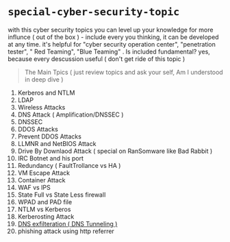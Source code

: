 # `special-cyber-security-topic`
with this cyber security topics you can level up your knowledge for more influnce ( out of the box ) - include every you thinking, it can be developed at any time. it's helpful for "cyber security operation center", "penetration tester",  " Red Teaming", "Blue Teaming" . Is included fundamental? yes, because every descussion useful ( don't get ride of this topic )
> The Main Tpics ( just review topics and ask your self, Am I understood in deep dive ) 
1. Kerberos and NTLM
2. LDAP 
3. Wireless Attacks
4. DNS Attack ( Amplification/DNSSEC ) 
5. DNSSEC
6. DDOS Attacks
7. Prevent DDOS Attacks
8. LLMNR and NetBIOS Attack
9. Drive By Downlaod Attack ( special on RanSomware like Bad Rabbit ) 
10. IRC Botnet and his port
11. Redundancy ( FaultTrollance vs HA ) 
12. VM Escape Attack
13. Container Attack
14. WAF vs IPS
15. State Full vs State Less firewall
16. WPAD and PAD file 
17. NTLM vs Kerberos
18. Kerberosting Attack
19. [DNS exfilteration ( DNS Tunneling )](https://www.giac.org/paper/gcia/1116/detecting-dns-tunneling/108367)
20. phishing attack using http referrer
